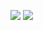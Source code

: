 

![](https://komarev.com/ghpvc/?username=eymenefealtun)
![](https://hit.yhype.me/github/profile?user_id=125976557)
